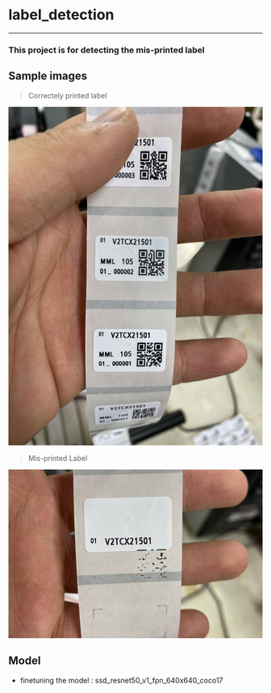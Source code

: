 # label_detection

------------------

### This project is for detecting the mis-printed label 



## Sample images 

> Correctely printed label
<img src="./data/images/samples/2.jpg">

> Mis-printed Label
<img src="./data/images/samples/3.jpg">


## Model 
- finetuning the model : ssd_resnet50_v1_fpn_640x640_coco17
